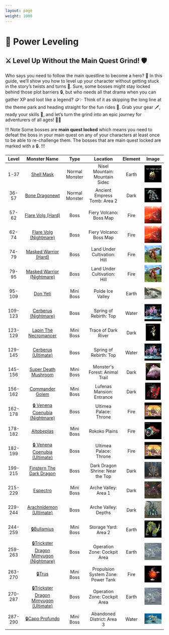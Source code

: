 ```yaml
---
layout: page
weight: 1000
---
```


# 🚀 Power Leveling

## ⚔️ Level Up Without the Main Quest Grind! 🛡️

Who says you need to follow the main questline to become a hero? 🌟 In this guide, we’ll show you how to level up your character without getting stuck in the story’s twists and turns 📜. Sure, some bosses might stay locked behind those plot barriers 🔒, but who needs all that drama when you can gather XP and loot like a legend? 🪙✨ Think of it as skipping the long line at the theme park and heading straight for the fun rides 🎢. Grab your gear 🗡️, ready your skills 🎯, and let’s turn the grind into an epic journey for adventurers of all ages! 🚀🌈

!!! Note
Some bosses are **main quest locked** which means you need to defeat the boss in your main quest on any of your characters at least once to be able to re-challenge them. The bosses that are main quest locked are marked with a 🔒.
!!!

|Level   |Monster Name                                                                   |Type           |Location                           |Element | Image                                   |
|:------:|:-----------------------------------------------------------------------------:|:-------------:|:---------------------------------:|:------:|:---------------------------------------:|
|1-37    |[Shell Mask](https://coryn.club/monster.php?id=105)                            |Normal Monster |Nisel Mountain: Mountain Sidec     |Earth   |![](/assets/monsters/shell_mask.png)     |
|36-57   |[Bone Dragonewt](https://coryn.club/monster.php?id=239)                        |Normal Monster |Ancient Empress Tomb: Area 2       |Dark    |![](/assets/monsters/bone_dragonewt.png) |
|57-62   |[Flare Volg (Hard)](https://coryn.club/monster.php?id=716)                     |Boss           |Fiery Volcano: Boss Map            |Fire    |![](/assets/monsters/flare_volg.png)     |
|62-74   |[Flare Volg (Nightmare)](https://coryn.club/monster.php?id=717)                |Boss           |Fiery Volcano: Boss Map            |Fire    |![](/assets/monsters/flare_volg.png)     |
|74-79   |[Masked Warrior (Hard)](https://coryn.club/monster.php?id=893)                 |Boss           |Land Under Cultivation: Hill       |Fire    |![](/assets/monsters/masked_warrior.png) |
|79-95   |[Masked Warrior (Nightmare)](https://coryn.club/monster.php?id=894)            |Boss           |Land Under Cultivation: Hill       |Fire    |![](/assets/monsters/masked_warrior.png) |
|95-109  |[Don Yeti](https://coryn.club/monster.php?id=465)                              |Mini Boss      |Polde Ice Valley                   |Earth   |![](/assets/monsters/donyeti.png)        |
|109-123 |[Cerberus (Nightmare)](https://coryn.club/monster.php?id=691)                  |Boss           |Spring of Rebirth: Top             |Water   |![](/assets/monsters/cerberus.png)       |
|123-129 |[Lapin The Necromancer](https://coryn.club/monster.php?id=540)                 |Mini Boss      |Trace of Dark River                |Dark    |![](/assets/monsters/lapin.png)          |
|129-145 |[Cerberus (Ultimate)](https://coryn.club/monster.php?id=692)                   |Boss           |Spring of Rebirth: Top             |Water   |![](/assets/monsters/cerberus.png)       |
|145-156 |[Super Death Mushroom](https://coryn.club/monster.php?id=1051)                 |Mini Boss      |Monster's Forest: Animal Trail     |Dark    |![](/assets/monsters/sdm.png)            |
|156-162 |[Commander Golem](https://coryn.club/monster.php?id=1067)                      |Mini Boss      |Lufenas Mansion: Entrance          |Dark    |![](/assets/monsters/commander_golem.png)|
|162-178 |[🔒 Venena Coenubia (Nightmare)](https://coryn.club/monster.php?id=1293)          |Boss           |Ultimea Palace: Throne             |Fire    |![](/assets/monsters/nena.jpg)           |
|178-182 |[Altobeplas](https://coryn.club/monster.php?id=1498)                           |Mini Boss      |Rokoko Plains                      |Fire    |![](/assets/monsters/altobeplas.png)     |
|182-199 |[🔒 Venena Coenubia (Ultimate)](https://coryn.club/monster.php?id=1294)           |Boss           |Ultimea Palace: Throne             |Fire    |![](/assets/monsters/nena.jpg)           |
|199-215 |[Finstern The Dark Dragon](https://coryn.club/monster.php?id=1620)             |Boss           |Dark Dragon Shrine: Near the Top   |Dark    |![](/assets/monsters/finstern.png)       |
|215-229 |[Espectro](https://coryn.club/monster.php?id=2186)                             |Mini Boss      |Arche Valley: Area 1               |Dark    |![](/assets/monsters/espectro.png)       |
|229-244 |[Arachnidemon (Ultimate)](https://coryn.club/monster.php?id=2192)              |Boss           |Arche Valley: Depths               |Dark    |![](/assets/monsters/arachnidemon.png)   |
|244-259 |[🔒Bullamius](https://coryn.club/monster.php?id=2470)                            |Mini Boss      |Storage Yard: Area 2               |Earth   |![](/assets/monsters/bullamius.png)      |
|259-263 |[🔒Trickster Dragon Mimyugon (Nightmare)](https://coryn.club/monster.php?id=2798)|Boss           |Operation Zone: Cockpit Area       |Earth   |![](/assets/monsters/mimyugon.png)       |
|263-270 |[🔒Trus](https://coryn.club/monster.php?id=2912)                                 |Mini Boss      |Propulsion System Zone: Power Tank |Fire    |![](/assets/monsters/trus.png)           |
|270-287 |[🔒Trickster Dragon Mimyugon (Ultimate)](https://coryn.club/monster.php?id=2799) |Boss           |Operation Zone: Cockpit Area       |Earth   |![](/assets/monsters/mimyugon.png)       |
|287-290 |[🔒Capo Profundo](https://coryn.club/monster.php?id=3123)                        |Mini Boss      |Abandoned District: Area 3         |Water   |![](/assets/monsters/capoprofundo.png)   |
